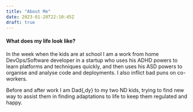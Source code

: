 ```yaml
---
title: "About Me"
date: 2023-01-20T22:10:45Z
draft: true
---
```

#### What does my life look like?
In the week when the kids are at school I am a work from home DevOps/Software developer in a startup who uses his ADHD powers to learn platforms and techniques quickly, and then uses his ASD powers to organise and analyse code and deployments. I also inflict bad puns on co-workers.

Before and after work I am Dad{,dy} to my two ND kids, trying to find new way to assist them in finding adaptations to life to keep them regulated and happy.